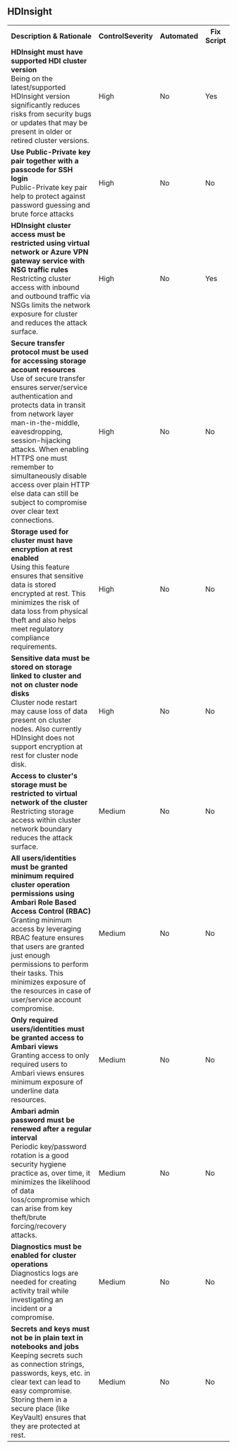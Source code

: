 ﻿<html>
<head>

</head><body>
<H2>HDInsight</H2><table><tr><th>Description & Rationale</th><th>ControlSeverity</th><th>Automated</th><th>Fix Script</th></tr>

<tr><td><b>HDInsight must have supported HDI cluster version</b>
<br/>Being on the latest/supported HDInsight version significantly reduces risks from security bugs or updates that may be present in older or retired cluster versions.  </td>
<td>High</td><td>No</td><td>Yes</td></tr>

<tr><td><b>Use Public-Private key pair together with a passcode for SSH login</b>
<br/>Public-Private key pair help to protect against password guessing and brute force attacks</td>
<td>High</td><td>No</td><td>No</td></tr>

<tr><td><b>HDInsight cluster access must be restricted using virtual network or Azure VPN gateway service with NSG traffic rules</b>
<br/>Restricting cluster access with inbound and outbound traffic via NSGs limits the network exposure for cluster and reduces the attack surface.</td>
<td>High</td><td>No</td><td>Yes</td></tr>

<tr><td><b>Secure transfer protocol must be used for accessing storage account resources</b>
<br/>Use of secure transfer ensures server/service authentication and protects data in transit from network layer man-in-the-middle, eavesdropping, session-hijacking attacks. When enabling HTTPS one must remember to simultaneously disable access over plain HTTP else data can still be subject to compromise over clear text connections.</td>
<td>High</td><td>No</td><td>No</td></tr>

<tr><td><b>Storage used for cluster must have encryption at rest enabled</b>
<br/>Using this feature ensures that sensitive data is stored encrypted at rest. This minimizes the risk of data loss from physical theft and also helps meet regulatory compliance requirements.</td>
<td>High</td><td>No</td><td>No</td></tr>

<tr><td><b>Sensitive data must be stored on storage linked to cluster and not on cluster node disks</b>
<br/>Cluster node restart may cause loss of data present on cluster nodes. Also currently HDInsight does not support encryption at rest for cluster node disk.</td>
<td>High</td><td>No</td><td>No</td></tr>

<tr><td><b>Access to cluster's storage must be restricted to virtual network of the cluster</b>
<br/>Restricting storage access within cluster network boundary reduces the attack surface.</td>
<td>Medium</td><td>No</td><td>No</td></tr>

<tr><td><b>All users/identities must be granted minimum required cluster operation permissions using Ambari Role Based Access Control (RBAC)</b>
<br/>Granting minimum access by leveraging RBAC feature ensures that users are granted just enough permissions to perform their tasks. This minimizes exposure of the resources in case of user/service account compromise.</td>
<td>Medium</td><td>No</td><td>No</td></tr>

<tr><td><b>Only required users/identities must be granted access to Ambari views</b>
<br/>Granting access to only required users to Ambari views ensures minimum exposure of underline data resources.</td>
<td>Medium</td><td>No</td><td>No</td></tr>

<tr><td><b>Ambari admin password must be renewed after a regular interval</b>
<br/>Periodic key/password rotation is a good security hygiene practice as, over time, it minimizes the likelihood of data loss/compromise which can arise from key theft/brute forcing/recovery attacks.</td>
<td>Medium</td><td>No</td><td>No</td></tr>

<tr><td><b>Diagnostics must be enabled for cluster operations</b>
<br/>Diagnostics logs are needed for creating activity trail while investigating an incident or a compromise.</td>
<td>Medium</td><td>No</td><td>No</td></tr>

<tr><td><b>Secrets and keys must not be in plain text in notebooks and jobs</b>
<br/>Keeping secrets such as connection strings, passwords, keys, etc. in clear text can lead to easy compromise. Storing them in a secure place (like KeyVault) ensures that they are protected at rest.</td>
<td>Medium</td><td>No</td><td>No</td></tr>

<table>
</table>
</body></html>
